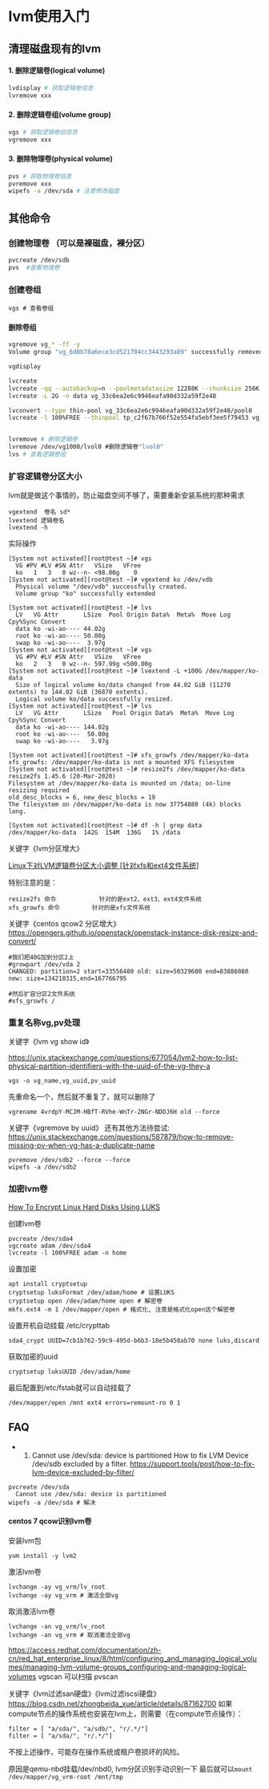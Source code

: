 # lvm使用入门

## 清理磁盘现有的lvm

#### 1. 删除逻辑卷(logical volume)

```bash
lvdisplay # 获取逻辑卷信息
lvremove xxx
```

#### 2. 删除逻辑卷组(volume group)

```bash
vgs # 获取逻辑卷组信息
vgremove xxx
```

#### 3. 删除物理卷(physical volume)

```bash
pvs # 获取物理卷信息
pvremove xxx
wipefs -a /dev/sda # 注意修改磁盘
```


## 其他命令

### 创建物理卷 （可以是裸磁盘，裸分区）

```bash
pvcreate /dev/sdb
pvs  #查看物理卷
```

### 创建卷组
```
vgs # 查看卷组
```

#### 删除卷组
```bash
vgremove vg_* -ff -y
Volume group "vg_6d8b78a6ece3cd521704cc3443293a89" successfully removed
```

```bash
vgdisplay

lvcreate
lvcreate -qq --autobackup=n --poolmetadatasize 12288K --chunksize 256K --size 2097152K --thin vg_33c6ea2e6c9946eafa90d332a59f2e48/tp_c2f67b766f52e554fa5ebf3ee5f79453 --virtualsize 2097152K --name brick_c2f67b766f52e554fa5ebf3ee5f79453
lvcreate -L 2G -n data vg_33c6ea2e6c9946eafa90d332a59f2e48

lvconvert --type thin-pool vg_33c6ea2e6c9946eafa90d332a59f2e48/pool0
lvcreate -l 100%FREE --thinpool tp_c2f67b766f52e554fa5ebf3ee5f79453 vg_33c6ea2e6c9946eafa90d332a59f2e48


lvremove # 删除逻辑卷
lvremove /dev/vg1000/lvol0 #删除逻辑卷"lvol0" 
lvs # 查看逻辑卷组
```

### 扩容逻辑卷分区大小

lvm就是做这个事情的，防止磁盘空间不够了，需要重新安装系统的那种需求

```
vgextend  卷名 sd*
lvextend 逻辑卷名
lvextend -h
```

实际操作
```
[System not activated][root@test ~]# vgs
  VG #PV #LV #SN Attr   VSize   VFree
  ko   1   3   0 wz--n- <98.00g    0
[System not activated][root@test ~]# vgextend ko /dev/vdb
  Physical volume "/dev/vdb" successfully created.
  Volume group "ko" successfully extended

[System not activated][root@test ~]# lvs
  LV   VG Attr       LSize  Pool Origin Data%  Meta%  Move Log Cpy%Sync Convert
  data ko -wi-ao---- 44.02g
  root ko -wi-ao---- 50.00g
  swap ko -wi-ao----  3.97g
[System not activated][root@test ~]# vgs
  VG #PV #LV #SN Attr   VSize   VFree
  ko   2   3   0 wz--n- 597.99g <500.00g
[System not activated][root@test ~]# lvextend -L +100G /dev/mapper/ko-data
  Size of logical volume ko/data changed from 44.02 GiB (11270 extents) to 144.02 GiB (36870 extents).
  Logical volume ko/data successfully resized.
[System not activated][root@test ~]# lvs
  LV   VG Attr       LSize   Pool Origin Data%  Meta%  Move Log Cpy%Sync Convert
  data ko -wi-ao---- 144.02g
  root ko -wi-ao----  50.00g
  swap ko -wi-ao----   3.97g

[System not activated][root@test ~]# xfs_growfs /dev/mapper/ko-data
xfs_growfs: /dev/mapper/ko-data is not a mounted XFS filesystem
[System not activated][root@test ~]# resize2fs /dev/mapper/ko-data
resize2fs 1.45.6 (20-Mar-2020)
Filesystem at /dev/mapper/ko-data is mounted on /data; on-line resizing required
old_desc_blocks = 6, new_desc_blocks = 19
The filesystem on /dev/mapper/ko-data is now 37754880 (4k) blocks long.

[System not activated][root@test ~]# df -h | grep data
/dev/mapper/ko-data  142G  154M  136G   1% /data
```

关键字《lvm分区增大》

[Linux下对LVM逻辑卷分区大小调整 [针对xfs和ext4文件系统]](https://www.cnblogs.com/kevingrace/p/5825963.html)


特别注意的是：
```
resize2fs 命令            针对的是ext2、ext3、ext4文件系统
xfs_growfs 命令         针对的是xfs文件系统
```

关键字《centos qcow2 分区增大》
https://opengers.github.io/openstack/openstack-instance-disk-resize-and-convert/
```
#我们把40G加到分区2上     
#growpart /dev/vda 2
CHANGED: partition=2 start=33556480 old: size=50329600 end=83886080 new: size=134210315,end=167766795

#然后扩容分区2文件系统    
#xfs_growfs /
```
	
### 重复名称vg,pv处理

关键字《lvm vg show id》

https://unix.stackexchange.com/questions/677054/lvm2-how-to-list-physical-partition-identifiers-with-the-uuid-of-the-vg-they-a
```
vgs -o vg_name,vg_uuid,pv_uuid
```

先重命名一个，然后就不重复了，就可以删除了
```
vgrename 4vrdpY-MCJM-HBfT-RVhe-WnTr-2NGr-NDOJ6H old --force
```

关键字《vgremove by uuid》
还有其他方法待尝试:
https://unix.stackexchange.com/questions/587879/how-to-remove-missing-pv-when-vg-has-a-duplicate-name
```
pvremove /dev/sdb2 --force --force
wipefs -a /dev/sdb2
```

### 加密lvm卷

[How To Encrypt Linux Hard Disks Using LUKS](https://oak-tree.tech/blog/lvm-luks)

创建lvm卷
```
pvcreate /dev/sda4
vgcreate adam /dev/sda4
lvcreate -l 100%FREE adam -n home
```

设置加密
```
apt install cryptsetup
cryptsetup luksFormat /dev/adam/home # 设置LUKS
cryptsetup open /dev/adam/home open # 解密卷
mkfs.ext4 -m 1 /dev/mapper/open # 格式化, 注意是格式化open这个解密卷
```

设置开机自动挂载
/etc/crypttab
```
sda4_crypt UUID=7cb1b762-59c9-495d-b6b3-18e5b458ab70 none luks,discard
```

获取加密的uuid
```
cryptsetup luksUUID /dev/adam/home
```

最后配置到/etc/fstab就可以自动挂载了
```
/dev/mapper/open /mnt ext4 errors=remount-ro 0 1
```

## FAQ

* 1. Cannot use /dev/sda: device is partitioned
How to fix LVM Device /dev/sdb excluded by a filter.
https://support.tools/post/how-to-fix-lvm-device-excluded-by-filter/
```
pvcreate /dev/sda
  Cannot use /dev/sda: device is partitioned
wipefs -a /dev/sda # 解决
```

#### centos 7 qcow识别lvm卷

安装lvm包
```
yum install -y lvm2
```

激活lvm卷
```
lvchange -ay vg_vrm/lv_root
lvchange -ay vg_vrm # 激活全部vg
```

取消激活lvm卷
```
lvchange -an vg_vrm/lv_root
lvchange -an vg_vrm # 取消激活全部vg
```

https://access.redhat.com/documentation/zh-cn/red_hat_enterprise_linux/8/html/configuring_and_managing_logical_volumes/managing-lvm-volume-groups_configuring-and-managing-logical-volumes
vgscan 可以扫描
pvscan

关键字《lvm过滤san硬盘》《lvm过滤iscsi硬盘》
https://blog.csdn.net/zhongbeida_xue/article/details/87162700
如果compute节点的操作系统也安装在lvm上，则需要（在compute节点操作）：
```
filter = [ "a/sda/", "a/sdb/", "r/.*/"]
filter = [ "a/sda/", "r/.*/"]
```

不按上述操作，可能存在操作系统或租户卷损坏的风险。

原因是qemu-nbd挂载/dev/nbd0, lvm分区识别手动识别一下
最后就可以`mount /dev/mapper/vg_vrm-root /mnt/tmp`
